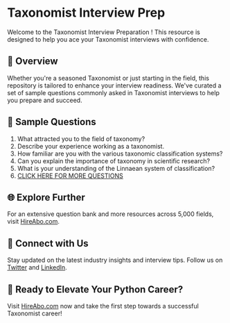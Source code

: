 # Taxonomist Interview Prep

Welcome to the Taxonomist Interview Preparation ! This resource is designed to help you ace your Taxonomist interviews with confidence.

## 🚀 Overview

Whether you're a seasoned Taxonomist or just starting in the field, this repository is tailored to enhance your interview readiness. We've curated a set of sample questions commonly asked in Taxonomist interviews to help you prepare and succeed.

## 📝 Sample Questions

1. What attracted you to the field of taxonomy?
2. Describe your experience working as a taxonomist.
3. How familiar are you with the various taxonomic classification systems?
4. Can you explain the importance of taxonomy in scientific research?
5. What is your understanding of the Linnaean system of classification?
6. [CLICK HERE FOR MORE QUESTIONS](https://hireabo.com/job/5_1_48/Taxonomist)

## 🌐 Explore Further

For an extensive question bank and more resources across 5,000 fields, visit [HireAbo.com](https://www.hireabo.com).

## 📱 Connect with Us

Stay updated on the latest industry insights and interview tips. Follow us on [Twitter](https://twitter.com/hireabo) and [LinkedIn](https://www.linkedin.com/in/hire-abo-3609972a8/).

## 🚀 Ready to Elevate Your Python Career?

Visit [HireAbo.com](https://www.hireabo.com) now and take the first step towards a successful Taxonomist career!